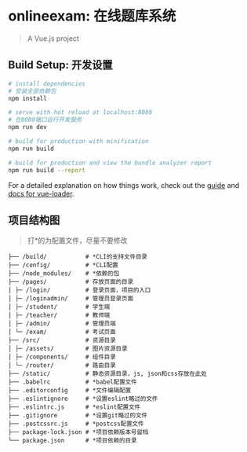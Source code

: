 # onlineexam: 在线题库系统

> A Vue.js project

## Build Setup: 开发设置

``` bash
# install dependencies
# 安装全部依赖包
npm install

# serve with hot reload at localhost:8080
# 在8080端口运行开发服务
npm run dev

# build for production with minification
npm run build

# build for production and view the bundle analyzer report
npm run build --report
```

For a detailed explanation on how things work, check out the [guide](http://vuejs-templates.github.io/webpack/) and [docs for vue-loader](http://vuejs.github.io/vue-loader).

## 项目结构图

> 打*的为配置文件，尽量不要修改

```
├── /build/           # *CLI的支持文件目录
├── /config/          # *CLI配置
├── /node_modules/    # *依赖的包
├── /pages/           # 存放页面的目录
│ ├─ /login/          # 登录页面，项目的入口
│ ├─ /loginadmin/     # 管理员登录页面
│ ├─ /student/        # 学生端
│ ├─ /teacher/        # 教师端
│ ├─ /admin/          # 管理员端
│ └─ /exam/           # 考试页面
├── /src/             # 资源目录
│ ├─ /assets/         # 图片资源目录
│ ├─ /components/     # 组件目录
│ └─ /router/         # 路由目录
├── /static/          # 静态资源目录，js, json和css存放在此处
├── .babelrc          # *babel配置文件
├── .editorconfig     # *文件编辑配置
├── .eslintignore     # *设置eslint略过的文件
├── .eslintrc.js      # *eslint配置文件
├── .gitignore        # *设置git略过的文件
├── .postcssrc.js     # *postcss配置文件
├── package-lock.json # *项目依赖版本号留档
└── package.json      # *项目依赖的目录
```
